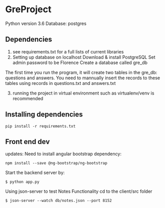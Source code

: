 # GreProject

Python version 3.6
Database: postgres
## Dependencies
1. see requirements.txt for a full lists of current libraries
2. Setting up database on localhost
Download & install PostgreSQL
Set admin password to be Florence
Create a database called gre_db

The first time you run the program, it will create two tables in the gre_db: questions and answers. You need to mannually insert the records to these tables using records in questions.txt and answers.txt

3. running the project in virtual environment such as virtualenv/venv is recommended
## Installing dependencies
```
pip install -r requirements.txt
```
## Front end dev
updates:
Need to install angular bootstrap dependency:
```
npm install --save @ng-bootstrap/ng-bootstrap
```
Start the backend server by:
```
$ python app.py
```
Using json-server to test Notes Functionality
cd to the client/src folder
```
$ json-server --watch db/notes.json --port 8152
```



